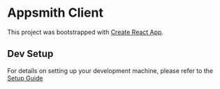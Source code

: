 # Appsmith Client
This project was bootstrapped with [Create React App](https://github.com/facebook/create-react-app).

## Dev Setup
For details on setting up your development machine, please refer to the [Setup Guide](https://github.com/appsmithorg/appsmith/blob/release/contributions/ClientSetup.md)
